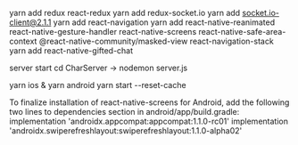 yarn add redux react-redux
yarn add redux-socket.io
yarn add socket.io-client@2.1.1
yarn add react-navigation
yarn add react-native-reanimated react-native-gesture-handler 
react-native-screens react-native-safe-area-context @react-native-community/masked-view react-navigation-stack
yarn add react-native-gifted-chat

server start
 cd CharServer -> nodemon server.js

yarn ios & yarn android
yarn start --reset-cache

To finalize installation of react-native-screens for Android, add the following two lines to dependencies section in android/app/build.gradle:
implementation 'androidx.appcompat:appcompat:1.1.0-rc01'
implementation 'androidx.swiperefreshlayout:swiperefreshlayout:1.1.0-alpha02'